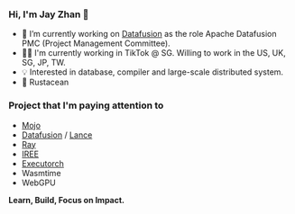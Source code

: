 ### Hi, I'm Jay Zhan 👋

- 🚀 I’m currently working on [Datafusion](https://github.com/apache/datafusion) as the role Apache Datafusion PMC (Project Management Committee).
- 👨‍💻 I'm currently working in TikTok @ SG. Willing to work in the US, UK, SG, JP, TW.
- 💡 Interested in database, compiler and large-scale distributed system.
- 🦀 Rustacean

### Project that I'm paying attention to
* [Mojo](https://github.com/modularml/mojo)
* [Datafusion](https://github.com/apache/datafusion) / [Lance](https://github.com/lancedb/lance)
* [Ray](https://github.com/ray-project/ray)
* [IREE](https://github.com/iree-org/iree)
* [Executorch](https://github.com/pytorch/executorch)
* Wasmtime
* WebGPU

**Learn, Build, Focus on Impact.**

<!--
**jayzhan211/jayzhan211** is a ✨ _special_ ✨ repository because its `README.md` (this file) appears on your GitHub profile.

Here are some ideas to get you started:

- 🔭 I’m currently working on ...
- 🌱 I’m currently learning ...
- 👯 I’m looking to collaborate on ...
- 🤔 I’m looking for help with ...
- 💬 Ask me about ...
- 📫 How to reach me: ...
- 😄 Pronouns: ...
- ⚡ Fun fact: ...
-->
